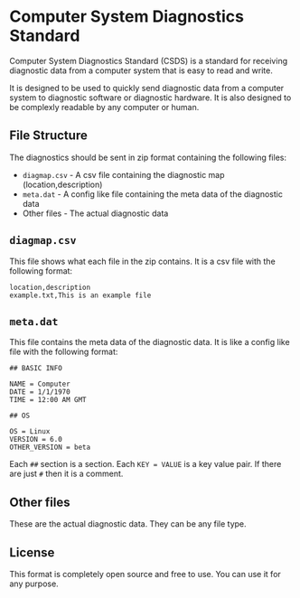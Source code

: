 # Computer System Diagnostics Standard

Computer System Diagnostics Standard (CSDS) is a standard for receiving diagnostic data from a computer system that is easy to read and write.

It is designed to be used to quickly send diagnostic data from a computer system to diagnostic software or diagnostic hardware. It is also designed to be complexly readable by any computer or human.

## File Structure

The diagnostics should be sent in zip format containing the following files:

- `diagmap.csv` - A csv file containing the diagnostic map (location,description)
- `meta.dat` - A config like file containing the meta data of the diagnostic data
- Other files - The actual diagnostic data

## `diagmap.csv`

This file shows what each file in the zip contains. It is a csv file with the following format:

```
location,description
example.txt,This is an example file
```

## `meta.dat`

This file contains the meta data of the diagnostic data. It is like a config like file with the following format:

```
## BASIC INFO

NAME = Computer
DATE = 1/1/1970
TIME = 12:00 AM GMT

## OS

OS = Linux
VERSION = 6.0
OTHER_VERSION = beta
```

Each `##` section is a section. Each `KEY = VALUE` is a key value pair. If there are just `#` then it is a comment.

## Other files

These are the actual diagnostic data. They can be any file type.

## License

This format is completely open source and free to use. You can use it for any purpose.
